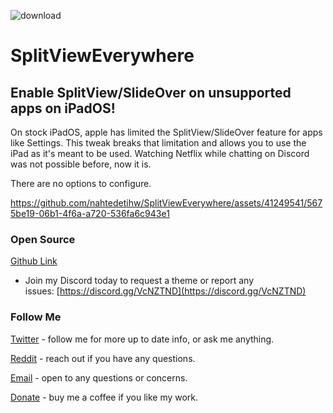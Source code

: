 ![download](https://i.ibb.co/gtpf74S/SVEVID.png)

# SplitViewEverywhere
## Enable SplitView/SlideOver on unsupported apps on iPadOS!

On stock iPadOS, apple has limited the SplitView/SlideOver feature for apps like Settings.
This tweak breaks that limitation and allows you to use the iPad as it's meant to be used.
Watching Netflix while chatting on Discord was not possible before, now it is.

There are no options to configure.

https://github.com/nahtedetihw/SplitViewEverywhere/assets/41249541/5675be19-06b1-4f6a-a720-536fa6c943e1

### Open Source
[Github Link](https://github.com/nahtedetihw/SplitViewEverywhere)

* Join my Discord today to request a theme or report any issues: [https://discord.gg/VcNZTND](https://discord.gg/VcNZTND)

### Follow Me
[Twitter](https://twitter.com/ethanwhited) - follow me for more up to date info, or ask me anything.

[Reddit](https://www.reddit.com/user/Nahtedetihw) - reach out if you have any questions.

[Email](mailto:ethanwhited2208@gmail.com) - open to any questions or concerns.

[Donate](https://paypal.me/nahtdetihw) - buy me a coffee if you like my work.
